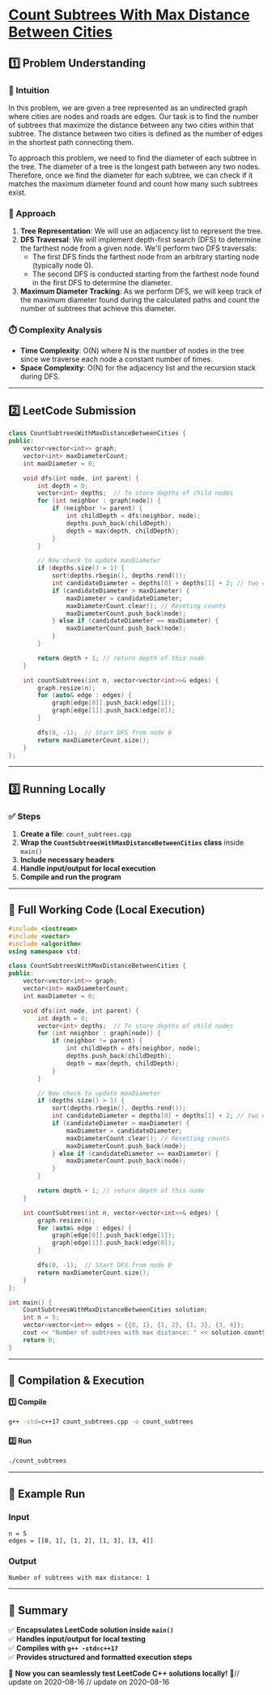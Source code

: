 # **[Count Subtrees With Max Distance Between Cities](https://leetcode.com/problems/count-subtrees-with-max-distance-between-cities/description/)**  

## **1️⃣ Problem Understanding**  
### **📌 Intuition**  
In this problem, we are given a tree represented as an undirected graph where cities are nodes and roads are edges. Our task is to find the number of subtrees that maximize the distance between any two cities within that subtree. The distance between two cities is defined as the number of edges in the shortest path connecting them.

To approach this problem, we need to find the diameter of each subtree in the tree. The diameter of a tree is the longest path between any two nodes. Therefore, once we find the diameter for each subtree, we can check if it matches the maximum diameter found and count how many such subtrees exist.

### **🚀 Approach**  
1. **Tree Representation**: We will use an adjacency list to represent the tree.
2. **DFS Traversal**: We will implement depth-first search (DFS) to determine the farthest node from a given node. We'll perform two DFS traversals:
   - The first DFS finds the farthest node from an arbitrary starting node (typically node 0).
   - The second DFS is conducted starting from the farthest node found in the first DFS to determine the diameter.
3. **Maximum Diameter Tracking**: As we perform DFS, we will keep track of the maximum diameter found during the calculated paths and count the number of subtrees that achieve this diameter.

### **⏱️ Complexity Analysis**  
- **Time Complexity**: O(N) where N is the number of nodes in the tree since we traverse each node a constant number of times.
- **Space Complexity**: O(N) for the adjacency list and the recursion stack during DFS.

---  

## **2️⃣ LeetCode Submission**  
```cpp
class CountSubtreesWithMaxDistanceBetweenCities {
public:
    vector<vector<int>> graph;
    vector<int> maxDiameterCount;
    int maxDiameter = 0;

    void dfs(int node, int parent) {
        int depth = 0;
        vector<int> depths;  // To store depths of child nodes
        for (int neighbor : graph[node]) {
            if (neighbor != parent) {
                int childDepth = dfs(neighbor, node);
                depths.push_back(childDepth);
                depth = max(depth, childDepth);
            }
        }

        // Now check to update maxDiameter
        if (depths.size() > 1) {
            sort(depths.rbegin(), depths.rend());
            int candidateDiameter = depths[0] + depths[1] + 2; // two deepest child depths + edge to connect them
            if (candidateDiameter > maxDiameter) {
                maxDiameter = candidateDiameter;
                maxDiameterCount.clear(); // Reseting counts
                maxDiameterCount.push_back(node);
            } else if (candidateDiameter == maxDiameter) {
                maxDiameterCount.push_back(node);
            }
        }

        return depth + 1; // return depth of this node
    }

    int countSubtrees(int n, vector<vector<int>>& edges) {
        graph.resize(n);
        for (auto& edge : edges) {
            graph[edge[0]].push_back(edge[1]);
            graph[edge[1]].push_back(edge[0]);
        }

        dfs(0, -1);  // Start DFS from node 0
        return maxDiameterCount.size();
    }
};
```  

---  

## **3️⃣ Running Locally**  
### **✅ Steps**  
1. **Create a file**: `count_subtrees.cpp`  
2. **Wrap the `CountSubtreesWithMaxDistanceBetweenCities` class** inside `main()`  
3. **Include necessary headers**  
4. **Handle input/output for local execution**  
5. **Compile and run the program**  

---  

## **📝 Full Working Code (Local Execution)**  
```cpp
#include <iostream>
#include <vector>
#include <algorithm>
using namespace std;

class CountSubtreesWithMaxDistanceBetweenCities {
public:
    vector<vector<int>> graph;
    vector<int> maxDiameterCount;
    int maxDiameter = 0;

    void dfs(int node, int parent) {
        int depth = 0;
        vector<int> depths;  // To store depths of child nodes
        for (int neighbor : graph[node]) {
            if (neighbor != parent) {
                int childDepth = dfs(neighbor, node);
                depths.push_back(childDepth);
                depth = max(depth, childDepth);
            }
        }

        // Now check to update maxDiameter
        if (depths.size() > 1) {
            sort(depths.rbegin(), depths.rend());
            int candidateDiameter = depths[0] + depths[1] + 2; // two deepest child depths + edge to connect them
            if (candidateDiameter > maxDiameter) {
                maxDiameter = candidateDiameter;
                maxDiameterCount.clear(); // Resetting counts
                maxDiameterCount.push_back(node);
            } else if (candidateDiameter == maxDiameter) {
                maxDiameterCount.push_back(node);
            }
        }

        return depth + 1; // return depth of this node
    }

    int countSubtrees(int n, vector<vector<int>>& edges) {
        graph.resize(n);
        for (auto& edge : edges) {
            graph[edge[0]].push_back(edge[1]);
            graph[edge[1]].push_back(edge[0]);
        }

        dfs(0, -1);  // Start DFS from node 0
        return maxDiameterCount.size();
    }
};

int main() {
    CountSubtreesWithMaxDistanceBetweenCities solution;
    int n = 5;
    vector<vector<int>> edges = {{0, 1}, {1, 2}, {1, 3}, {3, 4}};
    cout << "Number of subtrees with max distance: " << solution.countSubtrees(n, edges) << endl;
    return 0;
}
```  

---  

## **🔧 Compilation & Execution**  
#### **1️⃣ Compile**  
```bash
g++ -std=c++17 count_subtrees.cpp -o count_subtrees
```  

#### **2️⃣ Run**  
```bash
./count_subtrees
```  

---  

## **🎯 Example Run**  
### **Input**  
```
n = 5
edges = [[0, 1], [1, 2], [1, 3], [3, 4]]
```  
### **Output**  
```
Number of subtrees with max distance: 1
```  

---  

## **📌 Summary**  
✅ **Encapsulates LeetCode solution inside `main()`**  
✅ **Handles input/output for local testing**  
✅ **Compiles with `g++ -std=c++17`**  
✅ **Provides structured and formatted execution steps**  

🚀 **Now you can seamlessly test LeetCode C++ solutions locally!** 🚀// update on 2020-08-16
// update on 2020-08-16
